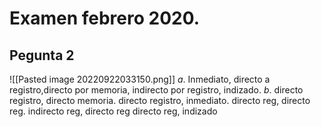 # Examen febrero 2020.

## Pegunta 2
![[Pasted image 20220922033150.png]]
$a.$ 
Inmediato, directo a registro,directo por memoria, indirecto por registro, indizado.
$b.$ 
directo registro, directo memoria.
directo registro, inmediato.
directo reg, directo reg.
indirecto reg, directo reg
directo reg, indizado


